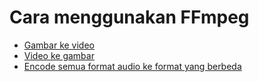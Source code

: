 # Cara menggunakan FFmpeg

- [Gambar ke video](ImageToVideo.txt)
- [Video ke gambar](VideoToImage.txt)
- [Encode semua format audio ke format yang berbeda](CaraConvert(Encode)Hampirsemuaaudiokeformatyangberbeda.txt)
